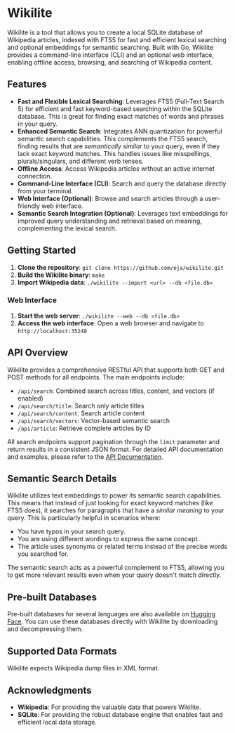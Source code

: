 # Wikilite

Wikilite is a tool that allows you to create a local SQLite database of Wikipedia articles, indexed with FTS5 for fast and efficient lexical searching and optional embeddings for semantic searching. Built with Go, Wikilite provides a command-line interface (CLI) and an optional web interface, enabling offline access, browsing, and searching of Wikipedia content.

## Features

*   **Fast and Flexible Lexical Searching**: Leverages FTS5 (Full-Text Search 5) for efficient and fast keyword-based searching within the SQLite database. This is great for finding exact matches of words and phrases in your query.
*  **Enhanced Semantic Search**: Integrates ANN quantization for powerful semantic search capabilities. This complements the FTS5 search, finding results that are *semantically similar* to your query, even if they lack exact keyword matches. This handles issues like misspellings, plurals/singulars, and different verb tenses.
*   **Offline Access**: Access Wikipedia articles without an active internet connection.
*   **Command-Line Interface (CLI)**: Search and query the database directly from your terminal.
*   **Web Interface (Optional)**: Browse and search articles through a user-friendly web interface.
*   **Semantic Search Integration (Optional)**: Leverages text embeddings for improved query understanding and retrieval based on meaning, complementing the lexical search.

## Getting Started

1.  **Clone the repository**: `git clone https://github.com/eja/wikilite.git`
2.  **Build the Wikilite binary**: `make`
3.  **Import Wikipedia data**:  `./wikilite --import <url> --db <file.db>`

### Web Interface

1.  **Start the web server**: `./wikilite --web --db <file.db>`
2.  **Access the web interface**: Open a web browser and navigate to `http://localhost:35248`

## API Overview

Wikilite provides a comprehensive RESTful API that supports both GET and POST methods for all endpoints. The main endpoints include:

* `/api/search`: Combined search across titles, content, and vectors (if enabled)
* `/api/search/title`: Search only article titles
* `/api/search/content`: Search article content
* `/api/search/vectors`: Vector-based semantic search
* `/api/article`: Retrieve complete articles by ID

All search endpoints support pagination through the `limit` parameter and return results in a consistent JSON format. For detailed API documentation and examples, please refer to the [API Documentation](API.md).

## Semantic Search Details

Wikilite utilizes text embeddings to power its semantic search capabilities. This means that instead of just looking for exact keyword matches (like FTS5 does), it searches for paragraphs that have a *similar meaning* to your query. This is particularly helpful in scenarios where:

*   You have typos in your search query.
*   You are using different wordings to express the same concept.
*   The article uses synonyms or related terms instead of the precise words you searched for.

The semantic search acts as a powerful complement to FTS5, allowing you to get more relevant results even when your query doesn't match directly.

## Pre-built Databases

Pre-built databases for several languages are also available on [Hugging Face](https://huggingface.co/datasets/eja/wikilite/tree/main). You can use these databases directly with Wikilite by downloading and decompressing them.

## Supported Data Formats

Wikilite expects Wikipedia dump files in XML format.

## Acknowledgments

*   **Wikipedia**: For providing the valuable data that powers Wikilite.
*   **SQLite**: For providing the robust database engine that enables fast and efficient local data storage.
